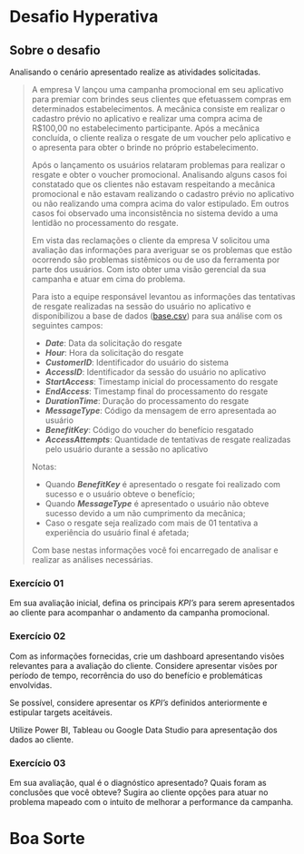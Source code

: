 Desafio Hyperativa
==================

## Sobre o desafio

Analisando o cenário apresentado realize as atividades solicitadas.

> A empresa V lançou uma campanha promocional em seu aplicativo para premiar com brindes seus clientes que efetuassem compras em determinados estabelecimentos. A mecânica consiste em realizar o cadastro prévio no aplicativo e realizar uma compra acima de R$100,00 no estabelecimento participante. Após a mecânica concluída, o cliente realiza o resgate de um voucher pelo aplicativo e o apresenta para obter o brinde no próprio estabelecimento.
>
> Após o lançamento os usuários relataram problemas para realizar o resgate e obter o voucher promocional. Analisando alguns casos foi constatado que os clientes não estavam respeitando a mecânica promocional e não estavam realizando o cadastro prévio no aplicativo ou não realizando uma compra acima do valor estipulado. Em outros casos foi observado uma inconsistência no sistema devido a uma lentidão no processamento do resgate.
>
> Em vista das reclamações o cliente da empresa V solicitou uma avaliação das informações para averiguar se os problemas que estão ocorrendo são problemas sistêmicos ou de uso da ferramenta por parte dos usuários. Com isto obter uma visão gerencial da sua campanha e atuar em cima do problema. 
>
> Para isto a equipe responsável levantou as informações das tentativas de resgate realizadas na sessão do usuário no aplicativo e disponibilizou a base de dados ([base.csv](https://github.com/hyperativa/bi/blob/master/base.csv)) para sua análise com os seguintes campos:
> 
> - _**Date**_: Data da solicitação do resgate
> - _**Hour**_: Hora da solicitação do resgate
> - _**CustomerID**_: Identificador do usuário do sistema
> - _**AccessID**_: Identificador da sessão do usuário no aplicativo
> - _**StartAccess**_: Timestamp inicial do processamento do resgate
> - _**EndAccess**_: Timestamp final do processamento do resgate
> - _**DurationTime**_: Duração do processamento do resgate
> - _**MessageType**_: Código da mensagem de erro apresentada ao usuário
> - _**BenefitKey**_: Código do voucher do benefício resgatado
> - _**AccessAttempts**_: Quantidade de tentativas de resgate realizadas pelo usuário durante a sessão no aplicativo
> 
> Notas: 
> - Quando _**BenefitKey**_ é apresentado o resgate foi realizado com sucesso e o usuário obteve o benefício;
> - Quando _**MessageType**_ é apresentado o usuário não obteve sucesso devido a um não cumprimento da mecânica;
> - Caso o resgate seja realizado com mais de 01 tentativa a experiência do usuário final é afetada;
>
> Com base nestas informações você foi encarregado de analisar e realizar as análises necessárias.


### Exercício 01

Em sua avaliação inicial, defina os principais _KPI’s_ para serem apresentados ao cliente para acompanhar o andamento da campanha promocional.


### Exercício 02

Com as informações fornecidas, crie um dashboard apresentando visões relevantes para a avaliação do cliente. Considere apresentar visões por período de tempo, recorrência do uso do benefício e problemáticas envolvidas. 

Se possível, considere apresentar os _KPI’s_ definidos anteriormente e estipular targets aceitáveis.

Utilize Power BI, Tableau ou Google Data Studio para apresentação dos dados ao cliente.


### Exercício 03

Em sua avaliação, qual é o diagnóstico apresentado? Quais foram as conclusões que você obteve? Sugira ao cliente opções para atuar no problema mapeado com o intuito de melhorar a performance da campanha.


# Boa Sorte

